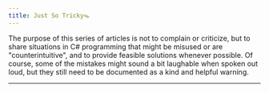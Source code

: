 ```yaml
---
title: Just So Tricky🪤
---
```


The purpose of this series of articles is not to complain or criticize, but to share situations in C# programming that might be misused or are "counterintuitive", and to provide feasible solutions whenever possible. Of course, some of the mistakes might sound a bit laughable when spoken out loud, but they still need to be documented as a kind and helpful warning.

---
